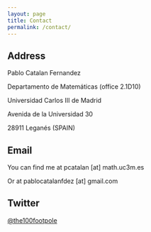 ```yaml
---
layout: page
title: Contact
permalink: /contact/
---
```


## Address
Pablo Catalan Fernandez

Departamento de Matemáticas (office 2.1D10)

Universidad Carlos III de Madrid

Avenida de la Universidad 30

28911 Leganés (SPAIN)

## Email
You can find me at pcatalan [at] math.uc3m.es

Or at pablocatalanfdez [at] gmail.com

## Twitter

[@the100footpole](http://twitter.com/the100footpole)

